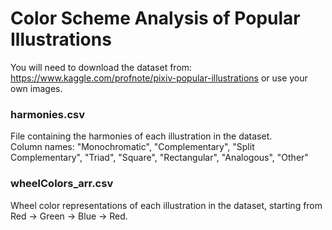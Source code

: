 # Color Scheme Analysis of Popular Illustrations
You will need to download the dataset from: https://www.kaggle.com/profnote/pixiv-popular-illustrations or use your own images.

### harmonies.csv
File containing the harmonies of each illustration in the dataset.  
Column names: "Monochromatic", "Complementary", "Split Complementary", "Triad", "Square", "Rectangular", "Analogous", "Other"

### wheelColors_arr.csv
Wheel color representations of each illustration in the dataset, starting from Red -> Green -> Blue -> Red.
